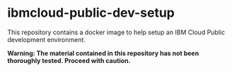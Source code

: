 # ibmcloud-public-dev-setup
This repository contains a docker image to help setup an IBM Cloud Public development environment.

**Warning: The material contained in this repository has not been thoroughly tested. Proceed with caution.**


